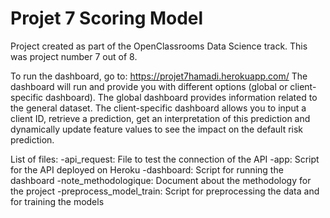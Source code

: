 # Projet 7 Scoring Model
Project created as part of the OpenClassrooms Data Science track. This was project number 7 out of 8.

To run the dashboard, go to: https://projet7hamadi.herokuapp.com/
The dashboard will run and provide you with different options (global or client-specific dashboard).
The global dashboard provides information related to the general dataset.
The client-specific dashboard allows you to input a client ID, retrieve a prediction, get an interpretation of this prediction 
and dynamically update feature values to see the impact on the default risk prediction.

 List of files:
-api_request: File to test the connection of the API
-app: Script for the API deployed on Heroku
-dashboard: Script for running the dashboard
-note_methodologique: Document about the methodology for the project
-preprocess_model_train: Script for preprocessing the data and for training the models